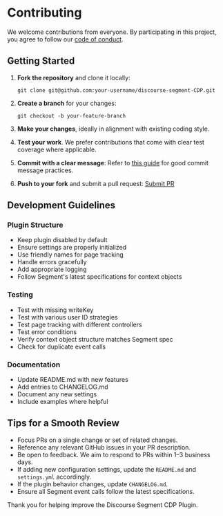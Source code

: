 # Contributing

We welcome contributions from everyone. By participating in this project, you agree to follow our [code of conduct](./CODE_OF_CONDUCT.md).

## Getting Started

1. **Fork the repository** and clone it locally:
   ```
   git clone git@github.com:your-username/discourse-segment-CDP.git
   ```

2. **Create a branch** for your changes:
   ```
   git checkout -b your-feature-branch
   ```

3. **Make your changes**, ideally in alignment with existing coding style.

4. **Test your work**. We prefer contributions that come with clear test coverage where applicable.

5. **Commit with a clear message**:
   Refer to [this guide](http://tbaggery.com/2008/04/19/a-note-about-git-commit-messages.html) for good commit message practices.

6. **Push to your fork** and submit a pull request:
   [Submit PR](https://github.com/islegendary/discourse-segment-CDP/compare/)

## Development Guidelines

### Plugin Structure
- Keep plugin disabled by default
- Ensure settings are properly initialized
- Use friendly names for page tracking
- Handle errors gracefully
- Add appropriate logging
- Follow Segment's latest specifications for context objects

### Testing
- Test with missing writeKey
- Test with various user ID strategies
- Test page tracking with different controllers
- Test error conditions
- Verify context object structure matches Segment spec
- Check for duplicate event calls

### Documentation
- Update README.md with new features
- Add entries to CHANGELOG.md
- Document any new settings
- Include examples where helpful

## Tips for a Smooth Review

- Focus PRs on a single change or set of related changes.
- Reference any relevant GitHub issues in your PR description.
- Be open to feedback. We aim to respond to PRs within 1–3 business days.
- If adding new configuration settings, update the `README.md` and `settings.yml` accordingly.
- If the plugin behavior changes, update `CHANGELOG.md`.
- Ensure all Segment event calls follow the latest specifications.

Thank you for helping improve the Discourse Segment CDP Plugin.
